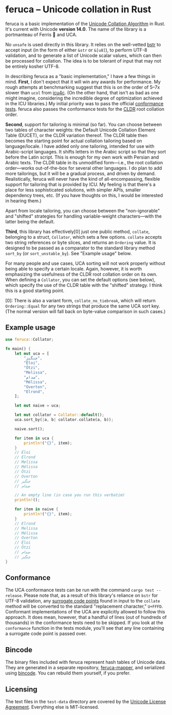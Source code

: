 # feruca – Unicode collation in Rust

feruca is a basic implementation of the
[Unicode Collation Algorithm](https://unicode.org/reports/tr10/) in Rust. It's
current with Unicode **version 14.0**. The name of the library is a portmanteau
of Ferris 🦀 and UCA.

No `unsafe` is used directly in this library. It relies on the well-vetted
[bstr](https://github.com/BurntSushi/bstr) to accept input (in the form of
either `&str` or `&[u8]`), to perform UTF-8 validation, and to generate a list
of Unicode scalar values, which can then be processed for collation. The idea is
to be tolerant of input that may not be entirely kosher UTF-8.

In describing feruca as a "basic implementation," I have a few things in mind.
**First**, I don't expect that it will win any awards for performance. My rough
attempts at benchmarking suggest that this is on the order of 5–7x slower than
`ucol` from [icu4c](https://github.com/unicode-org/icu). (On the other hand,
that isn't as bad as one might imagine, considering the incredible degree of
optimization achieved in the ICU libraries.) My initial priority was to pass the
official
[conformance tests](https://www.unicode.org/Public/UCA/latest/CollationTest.html).
feruca also passes the conformance tests for the
[CLDR](https://github.com/unicode-org/cldr) root collation order.

**Second**, support for tailoring is minimal (so far). You can choose between
two tables of character weights: the Default Unicode Collation Element Table
(DUCET), or the CLDR variation thereof. The CLDR table then becomes the starting
point for actual collation tailoring based on language/locale. I have added only
one tailoring, intended for use with Arabic-script languages. It shifts letters
in the Arabic script so that they sort before the Latin script. This is enough
for my own work with Persian and Arabic texts. The CLDR table in its unmodified
form—i.e., the root collation order—works out-of-the-box for several other
languages. I do plan to add more tailorings, but it will be a gradual process,
and driven by demand. Realistically, feruca will never have the kind of
all-encompassing, flexible support for tailoring that is provided by ICU. My
feeling is that there's a place for less sophisticated solutions, with simpler
APIs, smaller dependency trees, etc. (If you have thoughts on this, I would be
interested in hearing them.)

Apart from locale tailoring, you can choose between the "non-ignorable" and
"shifted" strategies for handling variable-weight characters—with the latter
being the default.

**Third**, this library has effectively\[0\] just one public method, `collate`,
belonging to a struct, `Collator`, which sets a few options. `collate` accepts
two string references or byte slices, and returns an `Ordering` value. It is
designed to be passed as a comparator to the standard library method `sort_by`
(or `sort_unstable_by`). See "Example usage" below.

For many people and use cases, UCA sorting will not work properly without being
able to specify a certain locale. Again, however, it is worth emphasizing the
usefulness of the CLDR root collation order on its own. When defining a
`Collator`, you can set the default options (see below), which specify the use
of the CLDR table with the "shifted" strategy. I think this is a good starting
point.

\[0\]: There is also a variant form, `collate_no_tiebreak`, which will return
`Ordering::Equal` for any two strings that produce the same UCA sort key. (The
normal version will fall back on byte-value comparison in such cases.)

## Example usage

```rust
use feruca::Collator;

fn main() {
    let mut uca = [
        "چنگیز",
        "Éloi",
        "Ötzi",
        "Melissa",
        "صدام",
        "Mélissa",
        "Overton",
        "Elrond",
    ];

    let mut naive = uca;

    let mut collator = Collator::default();
    uca.sort_by(|a, b| collator.collate(a, b));

    naive.sort();

    for item in uca {
        println!("{}", item);
    }
    // Éloi
    // Elrond
    // Melissa
    // Mélissa
    // Ötzi
    // Overton
    // چنگیز
    // صدام

    // An empty line (in case you run this verbatim)
    println!();

    for item in naive {
        println!("{}", item);
    }
    // Elrond
    // Melissa
    // Mélissa
    // Overton
    // Éloi
    // Ötzi
    // صدام
    // چنگیز
}
```

## Conformance

The UCA conformance tests can be run with the command `cargo test --release`.
Please note that, as a result of this library's reliance on `bstr` for UTF-8
validation, any
[surrogate code points](https://en.wikipedia.org/wiki/Universal_Character_Set_characters#Surrogates)
found in input to the `collate` method will be converted to the standard
"replacement character," `U+FFFD`. Conformant implementations of the UCA are
explicitly allowed to follow this approach. It does mean, however, that a
handful of lines (out of hundreds of thousands) in the conformance tests need to
be skipped. If you look at the `conformance` function in the tests module,
you'll see that any line containing a surrogate code point is passed over.

## Bincode

The binary files included with feruca represent hash tables of Unicode data.
They are generated in a separate repository,
[feruca-mapper](https://github.com/theodore-s-beers/feruca-mapper), and
serialized using [bincode](https://docs.rs/bincode/). You can rebuild them
yourself, if you prefer.

## Licensing

The text files in the `test-data` directory are covered by the
[Unicode License Agreement](https://www.unicode.org/license.txt). Everything
else is MIT-licensed.
